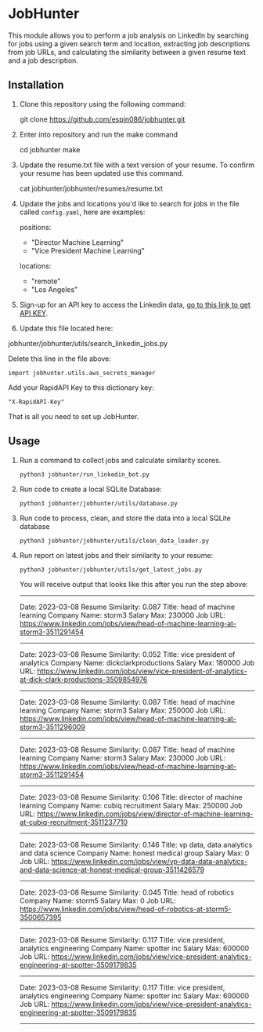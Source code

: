 # JobHunter

This module allows you to perform a job analysis on LinkedIn by searching for jobs using a given search term and location, extracting job descriptions from job URLs, and calculating the similarity between a given resume text and a job description.

## Installation

1. Clone this repository using the following command: 

    git clone https://github.com/espin086/jobhunter.git

2. Enter into repository and run the make command

    cd jobhunter
    make

3. Update the resume.txt file with a text version of your resume. To confirm
your resume has been updated use this command.

    cat jobhunter/jobhunter/resumes/resume.txt

4. Update the jobs and locations you'd like to search for jobs in the file called `config.yaml`, here are examples:

    positions:
    - "Director Machine Learning"
    - "Vice President Machine Learning"
    
    locations:
    - "remote"
    - "Los Angeles"

5. Sign-up for an API key to access the Linkedin data, [go to this link to get API KEY](https://rapidapi.com/jaypat87/api/linkedin-jobs-search).

6. Update this file located here:

jobhunter/jobhunter/utils/search_linkedin_jobs.py

Delete this line in the file above:

    import jobhunter.utils.aws_secrets_manager

Add your RapidAPI Key to this dictionary key:

    "X-RapidAPI-Key"

That is all you need to set up JobHunter.

## Usage

1. Run a command to collect jobs and calculate similarity scores.

    `python3 jobhunter/run_linkedin_bot.py`

2. Run code to create a local SQLite Database:

    `python3 jobhunter/jobhunter/utils/database.py`

3. Run code to process, clean, and store the data into a local SQLite database

    `python3 jobhunter/jobhunter/utils/clean_data_loader.py`

4. Run report on latest jobs and their similarity to your resume:

    `python3 jobhunter/jobhunter/utils/get_latest_jobs.py`

    You will receive output that looks like this after you run the step above:

    ------------------------------
    Date: 2023-03-08
    Resume Similarity: 0.087
    Title: head of machine learning
    Company Name: storm3
    Salary Max: 230000
    Job URL: https://www.linkedin.com/jobs/view/head-of-machine-learning-at-storm3-3511291454

    ------------------------------
    Date: 2023-03-08
    Resume Similarity: 0.052
    Title: vice president of analytics
    Company Name: dickclarkproductions
    Salary Max: 180000
    Job URL: https://www.linkedin.com/jobs/view/vice-president-of-analytics-at-dick-clark-productions-3509854976

    ------------------------------
    Date: 2023-03-08
    Resume Similarity: 0.087
    Title: head of machine learning
    Company Name: storm3
    Salary Max: 250000
    Job URL: https://www.linkedin.com/jobs/view/head-of-machine-learning-at-storm3-3511296009

    ------------------------------
    Date: 2023-03-08
    Resume Similarity: 0.087
    Title: head of machine learning
    Company Name: storm3
    Salary Max: 230000
    Job URL: https://www.linkedin.com/jobs/view/head-of-machine-learning-at-storm3-3511291454

    ------------------------------
    Date: 2023-03-08
    Resume Similarity: 0.106
    Title: director of machine learning
    Company Name: cubiq recruitment
    Salary Max: 250000
    Job URL: https://www.linkedin.com/jobs/view/director-of-machine-learning-at-cubiq-recruitment-3511237710

    ------------------------------
    Date: 2023-03-08
    Resume Similarity: 0.146
    Title: vp data, data analytics and data science
    Company Name: honest medical group
    Salary Max: 0
    Job URL: https://www.linkedin.com/jobs/view/vp-data-data-analytics-and-data-science-at-honest-medical-group-3511426579

    ------------------------------
    Date: 2023-03-08
    Resume Similarity: 0.045
    Title: head of robotics
    Company Name: storm5
    Salary Max: 0
    Job URL: https://www.linkedin.com/jobs/view/head-of-robotics-at-storm5-3500657395

    ------------------------------
    Date: 2023-03-08
    Resume Similarity: 0.117
    Title: vice president, analytics engineering
    Company Name: spotter inc
    Salary Max: 600000
    Job URL: https://www.linkedin.com/jobs/view/vice-president-analytics-engineering-at-spotter-3509179835

    ------------------------------
    Date: 2023-03-08
    Resume Similarity: 0.117
    Title: vice president, analytics engineering
    Company Name: spotter inc
    Salary Max: 600000
    Job URL: https://www.linkedin.com/jobs/view/vice-president-analytics-engineering-at-spotter-3509179835

    ------------------------------
